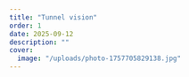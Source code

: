 ```yaml
---
title: "Tunnel vision"
order: 1
date: 2025-09-12
description: ""
cover:
  image: "/uploads/photo-1757705829138.jpg"
---
```


